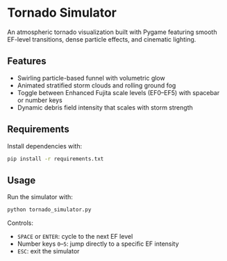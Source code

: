 # Tornado Simulator

An atmospheric tornado visualization built with Pygame featuring smooth EF-level transitions,
dense particle effects, and cinematic lighting.

## Features
- Swirling particle-based funnel with volumetric glow
- Animated stratified storm clouds and rolling ground fog
- Toggle between Enhanced Fujita scale levels (EF0–EF5) with spacebar or number keys
- Dynamic debris field intensity that scales with storm strength

## Requirements
Install dependencies with:

```bash
pip install -r requirements.txt
```

## Usage
Run the simulator with:

```bash
python tornado_simulator.py
```

Controls:
- `SPACE` or `ENTER`: cycle to the next EF level
- Number keys `0`–`5`: jump directly to a specific EF intensity
- `ESC`: exit the simulator
